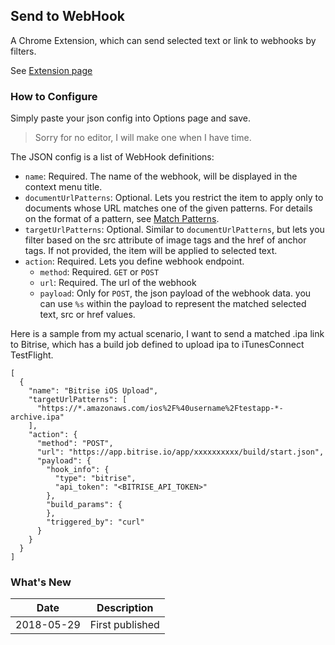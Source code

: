 ## Send to WebHook

A Chrome Extension, which can send selected text or link to webhooks by filters.

See [Extension page](https://chrome.google.com/webstore/detail/send-to-webhook/hoglpfllfgiennflpdodjpaaecpfodpe)

### How to Configure

Simply paste your json config into Options page and save.
> Sorry for no editor, I will make one when I have time.

The JSON config is a list of WebHook definitions:
- `name`: Required. The name of the webhook, will be displayed in the context menu title.
- `documentUrlPatterns`: Optional. Lets you restrict the item to apply only to documents whose URL matches one of the given patterns. For details on the format of a pattern, see [Match Patterns](https://developer.chrome.com/extensions/match_patterns).
- `targetUrlPatterns`: Optional. Similar to `documentUrlPatterns`, but lets you filter based on the src attribute of image tags and the href of anchor tags. If not provided, the item will be applied to selected text.
- `action`: Required. Lets you define webhook endpoint.
  - `method`: Required. `GET` or `POST`
  - `url`: Required. The url of the webhook
  - `payload`: Only for `POST`, the json payload of the webhook data. you can use `%s` within the payload to represent the matched selected text, src or href values.

Here is a sample from my actual scenario, I want to send a matched .ipa link to Bitrise, which has a build job defined to upload ipa to iTunesConnect TestFlight.
```
[
  {
    "name": "Bitrise iOS Upload",
    "targetUrlPatterns": [
      "https://*.amazonaws.com/ios%2F%40username%2Ftestapp-*-archive.ipa"
    ],
    "action": {
      "method": "POST",
      "url": "https://app.bitrise.io/app/xxxxxxxxxx/build/start.json",
      "payload": {
        "hook_info": {
          "type": "bitrise",
          "api_token": "<BITRISE_API_TOKEN>"
        },
        "build_params": {
        },
        "triggered_by": "curl"
      }
    }
  }
]
```

### What's New
| Date | Description |
| ---- | ----------- |
| 2018-05-29 | First published |
